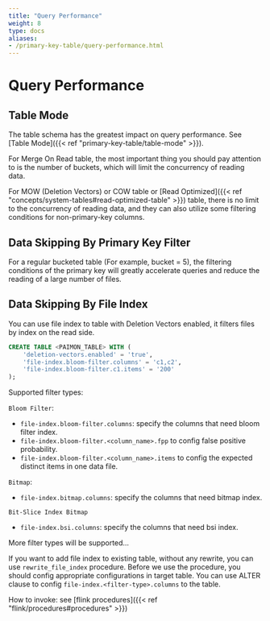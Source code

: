 ```yaml
---
title: "Query Performance"
weight: 8
type: docs
aliases:
- /primary-key-table/query-performance.html
---
```

<!--
Licensed to the Apache Software Foundation (ASF) under one
or more contributor license agreements.  See the NOTICE file
distributed with this work for additional information
regarding copyright ownership.  The ASF licenses this file
to you under the Apache License, Version 2.0 (the
"License"); you may not use this file except in compliance
with the License.  You may obtain a copy of the License at

  http://www.apache.org/licenses/LICENSE-2.0

Unless required by applicable law or agreed to in writing,
software distributed under the License is distributed on an
"AS IS" BASIS, WITHOUT WARRANTIES OR CONDITIONS OF ANY
KIND, either express or implied.  See the License for the
specific language governing permissions and limitations
under the License.
-->

# Query Performance

## Table Mode

The table schema has the greatest impact on query performance. See [Table Mode]({{< ref "primary-key-table/table-mode" >}}).

For Merge On Read table, the most important thing you should pay attention to is the number of buckets, which will limit
the concurrency of reading data.

For MOW (Deletion Vectors) or COW table or [Read Optimized]({{< ref "concepts/system-tables#read-optimized-table" >}}) table,
there is no limit to the concurrency of reading data, and they can also utilize some filtering conditions for non-primary-key columns.

## Data Skipping By Primary Key Filter

For a regular bucketed table (For example, bucket = 5), the filtering conditions of the primary key will greatly
accelerate queries and reduce the reading of a large number of files.

## Data Skipping By File Index

You can use file index to table with Deletion Vectors enabled, it filters files by index on the read side.

```sql
CREATE TABLE <PAIMON_TABLE> WITH (
    'deletion-vectors.enabled' = 'true',
    'file-index.bloom-filter.columns' = 'c1,c2',
    'file-index.bloom-filter.c1.items' = '200'
);
```

Supported filter types:

`Bloom Filter`:
* `file-index.bloom-filter.columns`: specify the columns that need bloom filter index.
* `file-index.bloom-filter.<column_name>.fpp` to config false positive probability.
* `file-index.bloom-filter.<column_name>.items` to config the expected distinct items in one data file.

`Bitmap`:
* `file-index.bitmap.columns`: specify the columns that need bitmap index.

`Bit-Slice Index Bitmap`
* `file-index.bsi.columns`: specify the columns that need bsi index.

More filter types will be supported...

If you want to add file index to existing table, without any rewrite, you can use `rewrite_file_index` procedure. Before
we use the procedure, you should config appropriate configurations in target table. You can use ALTER clause to config
`file-index.<filter-type>.columns` to the table.

How to invoke: see [flink procedures]({{< ref "flink/procedures#procedures" >}}) 
